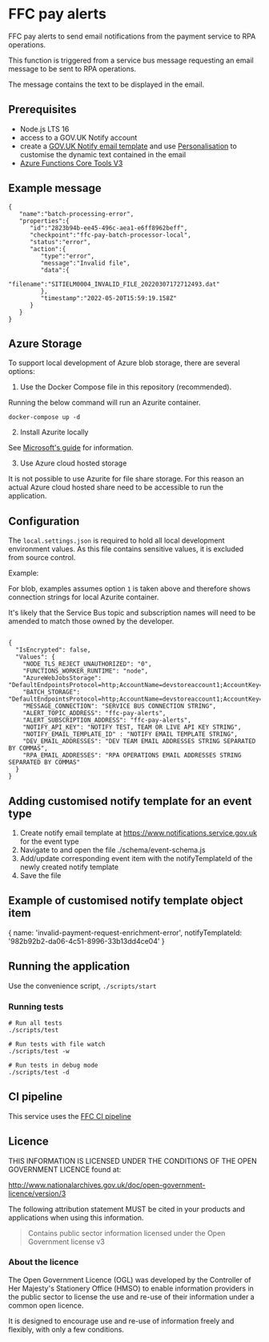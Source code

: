 # FFC pay alerts
FFC pay alerts to send email notifications from the payment service to RPA operations.

This function is triggered from a service bus message requesting an email message to be sent to RPA operations.

The message contains the text to be displayed in the email.

## Prerequisites

- Node.js LTS 16
- access to a GOV.UK Notify account
- create a [GOV.UK Notify email template](https://www.notifications.service.gov.uk/using-notify/guidance/edit-and-format-messages) and use [Personalisation](https://www.notifications.service.gov.uk/using-notify/guidance/edit-and-format-messages#personalised-content) to customise the dynamic text contained in the email
- [Azure Functions Core Tools V3](https://docs.microsoft.com/en-us/azure/azure-functions/functions-run-local?tabs=v4%2Clinux%2Ccsharp%2Cportal%2Cbash)

## Example message

```
{
   "name":"batch-processing-error",
   "properties":{
      "id":"2823b94b-ee45-496c-aea1-e6ff8962beff",
      "checkpoint":"ffc-pay-batch-processor-local",
      "status":"error",
      "action":{
         "type":"error",
         "message":"Invalid file",
         "data":{
            "filename":"SITIELM0004_INVALID_FILE_20220307172712493.dat"
         },
         "timestamp":"2022-05-20T15:59:19.158Z"
      }
   }
}
```


## Azure Storage

To support local development of Azure blob storage, there are several options:

1. Use the Docker Compose file in this repository (recommended).

Running the below command will run an Azurite container.

`docker-compose up -d`

2. Install Azurite locally

See [Microsoft's guide](https://docs.microsoft.com/en-us/azure/storage/common/storage-use-azurite?tabs=visual-studio) for information.

3. Use Azure cloud hosted storage

It is not possible to use Azurite for file share storage.  For this reason an actual Azure cloud hosted share need to be accessible to run the application.

## Configuration

The `local.settings.json` is required to hold all local development environment values.  As this file contains sensitive values, it is excluded from source control.

Example:

For blob, examples assumes option `1` is taken above and therefore shows connection strings for local Azurite container.

It's likely that the Service Bus topic and subscription names will need to be amended to match those owned by the developer.

```

{
  "IsEncrypted": false,
  "Values": {
    "NODE_TLS_REJECT_UNAUTHORIZED": "0",
    "FUNCTIONS_WORKER_RUNTIME": "node",
    "AzureWebJobsStorage": "DefaultEndpointsProtocol=http;AccountName=devstoreaccount1;AccountKey=Eby8vdM02xNOcqFlqUwJPLlmEtlCDXJ1OUzFT50uSRZ6IFsuFq2UVErCz4I6tq/K1SZFPTOtr/KBHBeksoGMGw==;BlobEndpoint=http://127.0.0.1:10007/devstoreaccount1;QueueEndpoint=http://127.0.0.1:10008/devstoreaccount1;",
    "BATCH_STORAGE": "DefaultEndpointsProtocol=http;AccountName=devstoreaccount1;AccountKey=Eby8vdM02xNOcqFlqUwJPLlmEtlCDXJ1OUzFT50uSRZ6IFsuFq2UVErCz4I6tq/K1SZFPTOtr/KBHBeksoGMGw==;BlobEndpoint=http://127.0.0.1:10001/devstoreaccount1;QueueEndpoint=http://127.0.0.1:10008/devstoreaccount1;",
    "MESSAGE_CONNECTION": "SERVICE BUS CONNECTION STRING",
    "ALERT_TOPIC_ADDRESS": "ffc-pay-alerts",
    "ALERT_SUBSCRIPTION_ADDRESS": "ffc-pay-alerts",
    "NOTIFY_API_KEY": "NOTIFY TEST, TEAM OR LIVE API KEY STRING",
    "NOTIFY_EMAIL_TEMPLATE_ID" : "NOTIFY EMAIL TEMPLATE STRING",
    "DEV_EMAIL_ADDRESSES": "DEV TEAM EMAIL ADDRESSES STRING SEPARATED BY COMMAS",
    "RPA_EMAIL_ADDRESSES": "RPA OPERATIONS EMAIL ADDRESSES STRING SEPARATED BY COMMAS"
  }
}

```

## Adding customised notify template for an event type
1. Create notify email template at https://www.notifications.service.gov.uk for the event type
2. Navigate to and open the file ./schema/event-schema.js
3. Add/update corresponding event item with the notifyTemplateId of the newly created notify template
4. Save the file

## Example of customised notify template object item

{
  name: 'invalid-payment-request-enrichment-error',
  notifyTemplateId: '982b92b2-da06-4c51-8996-33b13dd4ce04'
}

## Running the application

Use the convenience script, `./scripts/start`

### Running tests

```
# Run all tests
./scripts/test

# Run tests with file watch
./scripts/test -w

# Run tests in debug mode
./scripts/test -d
```

## CI pipeline

This service uses the [FFC CI pipeline](https://github.com/DEFRA/ffc-jenkins-pipeline-library)

## Licence

THIS INFORMATION IS LICENSED UNDER THE CONDITIONS OF THE OPEN GOVERNMENT LICENCE found at:

<http://www.nationalarchives.gov.uk/doc/open-government-licence/version/3>

The following attribution statement MUST be cited in your products and applications when using this information.

> Contains public sector information licensed under the Open Government license v3

### About the licence

The Open Government Licence (OGL) was developed by the Controller of Her Majesty's Stationery Office (HMSO) to enable information providers in the public sector to license the use and re-use of their information under a common open licence.

It is designed to encourage use and re-use of information freely and flexibly, with only a few conditions.
